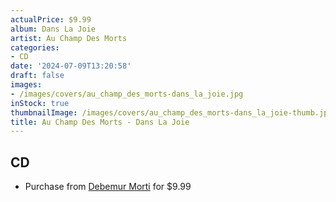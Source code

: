 ```yaml
---
actualPrice: $9.99
album: Dans La Joie
artist: Au Champ Des Morts
categories:
- CD
date: '2024-07-09T13:20:58'
draft: false
images:
- /images/covers/au_champ_des_morts-dans_la_joie.jpg
inStock: true
thumbnailImage: /images/covers/au_champ_des_morts-dans_la_joie-thumb.jpg
title: Au Champ Des Morts - Dans La Joie
---
```


## CD
* Purchase from [Debemur Morti](https://debemurmorti.aisamerch.com/item/74792) for $9.99
